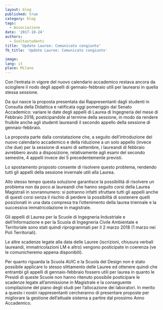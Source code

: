 ```yaml
---
layout: blog
published: true
category: blog
tags:
  - Associazione
date: '2017-10-24'
authors:
  - Svoltastudenti
title: 'Update Lauree: Comunicato congiunto'
fb_title: 'Update Lauree: Comunicato congiunto'

image: 
lang: it
place: Milano
---
```


Con l’entrata in vigore del nuovo calendario accademico restava ancora da sciogliere il nodo degli appelli di gennaio-febbraio utili per laurearsi in quella stessa sessione.

Da qui nasce la proposta presentata dai Rappresentanti dagli studenti in Consulta della Didattica e ratificata oggi pomeriggio dal Senato Accademico: variare le date degli appelli di Laurea di Ingegneria del mese di Febbraio 2018, posticipandole al termine della sessione, in modo da rendere fruibile anche agli studenti laureandi il secondo appello della sessione di gennaio-febbraio.

La proposta parte dalla constatazione che, a seguito dell’introduzione del nuovo calendario accademico e della riduzione a un solo appello (invece che due) per la sessione di esami di settembre, i laureandi di febbraio avrebbero avuto a disposizione, relativamente agli esami del secondo semestre, 4 appelli invece dei 5 precedentemente previsti.

Lo spostamento proposto consente di risolvere questo problema, rendendo tutti gli appelli della sessione invernale utili alla Laurea.

Allo stesso tempo questa soluzione garantisce la possibilità di risolvere un problema non da poco ai laureandi che hanno seguito corsi della Laurea Magistrali in sovrannumero: si potranno infatti sfruttare tutti gli appelli anche di questi corsi senza il rischio di perdere la possibilità di sostenere quelli posizionati in una data compresa tra l’ottenimento della laurea triennale e la successiva immatricolazione in magistrale.

Gli appelli di Laurea per la Scuole di Ingegneria Industriale e dell’Informazione e per la Scuola di Ingegneria Civile Ambientale e Territoriale sono stati quindi riprogrammati per il 2 marzo 2018 (1 marzo nei Poli Territoriali).

Le altre scadenze legate alla data delle Lauree (iscrizioni, chiusura verbali laureandi, immatricolazioni LM e altro) vengono posticipate in coerenza (ve le comunicheremo appena disponibili).

Per quanto riguarda la Scuola AUIC e la Scuola del Design non è stato possibile applicare lo stesso slittamento delle Lauree ed ottenere quindi che entrambi gli appelli di gennaio-febbraio fossero utili per laurea in quanto le Presidi di queste Scuole non hanno ritenuto possibile posticipare le scadenze legate all’ammissione in Magistrale e la conseguente compilazione del piano degli studi per l’allocazione dei laboratori. In merito a questo i nostri rappresentanti cercheranno di presentare proposte per migliorare la gestione dell’attuale sistema a partire dal prossimo Anno Accademico.
